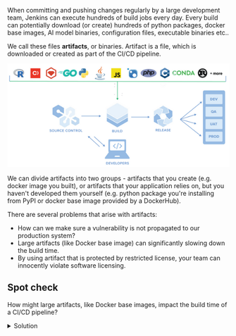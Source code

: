 
When committing and pushing changes regularly by a large development team, Jenkins can execute hundreds of build jobs every day. 
Every build can potentially download (or create) hundreds of python packages, docker base images, AI model binaries, configuration files, executable binaries etc..

We call these files **artifacts**, or binaries. Artifact is a file, which is downloaded or created as part of the CI/CD pipeline. 

![.guides/img/nexus2](./nexus2.png)


We can divide artifacts into two groups - artifacts that you create (e.g. docker image you built), or artifacts that your application relies on, but you haven't developed them yourself (e.g. python package you're installing from PyPI or docker base image provided by a DockerHub).

There are several problems that arise with artifacts:

- How can we make sure a vulnerability is not propagated to our production system? 
- Large artifacts (like Docker base image) can significantly slowing down the build time. 
- By using artifact that is protected by restricted license, your team can innocently violate software licensing.


## Spot check 

How might large artifacts, like Docker base images, impact the build time of a CI/CD pipeline?


<details>
  <summary>
     Solution
  </summary>

    Large artifacts, such as Docker base images, can significantly increase the build time of a CI/CD pipeline due to the time it takes to download, transfer, or build these large images.
    
</details>